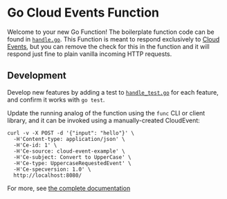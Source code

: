 # Go Cloud Events Function

Welcome to your new Go Function! The boilerplate function code can be found in [`handle.go`](handle.go). This Function is meant to respond exclusively to [Cloud Events](https://cloudevents.io/), but you can remove the check for this in the function and it will respond just fine to plain vanilla incoming HTTP requests.

## Development

Develop new features by adding a test to [`handle_test.go`](handle_test.go) for each feature, and confirm it works with `go test`.

Update the running analog of the function using the `func` CLI or client library, and it can be invoked using a manually-created CloudEvent:

```console
curl -v -X POST -d '{"input": "hello"}' \
  -H'Content-type: application/json' \
  -H'Ce-id: 1' \
  -H'Ce-source: cloud-event-example' \
  -H'Ce-subject: Convert to UpperCase' \
  -H'Ce-type: UppercaseRequestedEvent' \
  -H'Ce-specversion: 1.0' \
  http://localhost:8080/
```

For more, see [the complete documentation]('https://github.com/knative-sandbox/kn-plugin-func/tree/main/docs')

